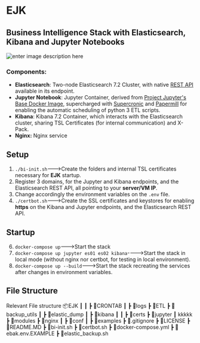 # EJK
## Business Intelligence Stack with Elasticsearch, Kibana and Jupyter Notebooks
![enter image description here](https://fhumeres.s3-sa-east-1.amazonaws.com/EJK.png)
### Components:

 - **Elasticsearch**: Two-node Elasticsearch 7.2 Cluster, with native [REST API](https://www.elastic.co/guide/en/elasticsearch/reference/current/rest-apis.html) available in its endpoint.
 - **Jupyter Notebook**: Jupyter Container, derived from [Project Jupyter's Base Docker Image](https://jupyter-docker-stacks.readthedocs.io/en/latest/using/selecting.html), supercharged with [Supercronic](https://github.com/aptible/supercronic) and [Papermill](https://papermill.readthedocs.io/en/latest/) for enabling the automatic scheduling of python 3 ETL scripts.
 - **Kibana**: Kibana  7.2 Container, which interacts with the Elasticsearch cluster, sharing TSL Certificates (for internal communication) and X-Pack.
 - **Nginx:** Nginx service 

## Setup
 1. `./bi-init.sh`--->Create the folders and internal TSL certificates necessary for **EJK** startup.
 2. Register 3 domains, for the Jupyter and Kibana endpoints, and the Elasticsearch REST API, all pointing to your **server/VM IP**.
 3. Change accordingly the environment variables on the `.env` file.
 4. `./certbot.sh`--->Create the SSL certificates and keystores for enabling **https** on the Kibana and Jupyter endpoints, and the Elasticsearch REST API.
 
## Startup
 6. `docker-compose up`--->Start the stack
 7. `docker-compose up jupyter es01 es02 kibana`---->Start the stack in local mode (without nginx nor certbot, for testing in local environment).
 8. `docker-compose up --build`--->Start the stack recreating the services after changes in environment variables.

## File Structure

Relevant File structure
📦EJK
    ┃ 
    ┃
    ┣ 📂CRONTAB
    ┃ ┣ 📂logs
    ┣ 📂ETL
    ┣ 📂backup_utils
    ┃ ┣ 📂elastic_dump
    ┃ ┣ 📂kibana
    ┃ ┃ 
    ┣ 📂certs
    ┣ 📂jupyter
    ┃ kkkkk
    ┣ 📂modules
    ┣ 📂nginx
    ┃ ┣ 📂conf
    ┃ ┣ 📂examples
    ┣ 📜.gitignore
    ┣ 📜LICENSE
    ┣ 📜README.MD
    ┣ 📜bi-init.sh
    ┣ 📜certbot.sh
    ┣ 📜docker-compose.yml
    ┣ 📜ebak.env.EXAMPLE
    ┣ 📜elastic_backup.sh
